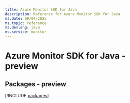 ```yaml
---
title: Azure Monitor SDK for Java
description: Reference for Azure Monitor SDK for Java
ms.date: 09/04/2025
ms.topic: reference
ms.devlang: java
ms.service: monitor
---
```

# Azure Monitor SDK for Java - preview
## Packages - preview
[!INCLUDE [packages](monitor-index.md)]